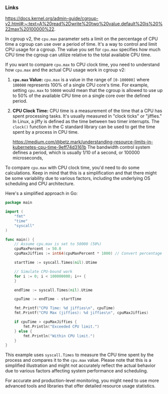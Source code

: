 

### Links

https://docs.kernel.org/admin-guide/cgroup-v2.html#:~:text=A%20read%2Dwrite%20two%20value,default%20is%20%22max%20100000%22.


In cgroup v2, the `cpu.max` parameter sets a limit on the percentage of CPU time a cgroup can use over a period of time. It's a way to control and limit CPU usage for a cgroup. The value you set for `cpu.max` specifies how much CPU time the cgroup can utilize relative to the total available CPU time.

If you want to compare `cpu.max` to CPU clock time, you need to understand how `cpu.max` and the actual CPU usage work in cgroup v2:

1. **`cpu.max` Value:**
   `cpu.max` is a value in the range of `[0-100000]` where `100000` represents 100% of a single CPU core's time. For example, setting `cpu.max` to `50000` would mean that the cgroup is allowed to use up to 50% of the available CPU time on a single core over the defined period.

2. **CPU Clock Time:**
   CPU time is a measurement of the time that a CPU has spent processing tasks. It's usually measured in "clock ticks" or "jiffies." In Linux, a jiffy is defined as the time between two timer interrupts. The `clock()` function in the C standard library can be used to get the time spent by a process in CPU time.

    https://medium.com/@betz.mark/understanding-resource-limits-in-kubernetes-cpu-time-9eff74d3161b
   The bandwidth control system defines a period, which is usually 1/10 of a second, or 100000 microseconds,

To compare `cpu.max` with CPU clock time, you'd need to do some calculations. Keep in mind that this is a simplification and that there might be some variability due to various factors, including the underlying OS scheduling and CPU architecture.

Here's a simplified approach in Go:

```go
package main

import (
	"fmt"
	"time"
	"syscall"
)

func main() {
	// Assume cpu.max is set to 50000 (50%)
	cpuMaxPercent := 50.0
	cpuMaxJiffies := int64(cpuMaxPercent * 1000) // Convert percentage to jiffies

	startTime := syscall.Times(nil).Utime

	// Simulate CPU-bound work
	for i := 0; i < 100000000; i++ {
	}

	endTime := syscall.Times(nil).Utime

	cpuTime := endTime - startTime

	fmt.Printf("CPU Time: %d jiffies\n", cpuTime)
	fmt.Printf("CPU Max (jiffies): %d jiffies\n", cpuMaxJiffies)

	if cpuTime > cpuMaxJiffies {
		fmt.Println("Exceeded CPU limit.")
	} else {
		fmt.Println("Within CPU limit.")
	}
}
```

This example uses `syscall.Times` to measure the CPU time spent by the process and compares it to the `cpu.max` value. Please note that this is a simplified illustration and might not accurately reflect the actual behavior due to various factors affecting system performance and scheduling.

For accurate and production-level monitoring, you might need to use more advanced tools and libraries that offer detailed resource usage statistics.